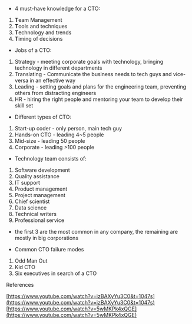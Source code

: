 * 4 must-have knowledge for a CTO:
1. **T**eam Management
2. **T**ools and techniques
3. **T**echnology and trends
4. **T**iming of decisions

* Jobs of a CTO:
1. Strategy - meeting corporate goals with technology, bringing technology in different departments
2. Translating - Communicate the business needs to tech guys and vice-versa in an effective way
3. Leading - setting goals and plans for the engineering team, preventing others from distracting engineers
4. HR - hiring the right people and mentoring your team to develop their skill set

* Different types of CTO:
1. Start-up coder - only person, main tech guy
2. Hands-on CTO - leading 4~5 people
3. Mid-size - leading 50 people
4. Corporate - leading >100 people

* Technology team consists of:
1. Software development
2. Quality assistance
3. IT support
4. Product management
5. Project management
6. Chief scientist
7. Data science
8. Technical writers
9. Professional service

- the first 3 are the most common in any company, the remaining are mostly in big corporations

* Common CTO failure modes
1. Odd Man Out
2. Kid CTO
3. Six executives in search of a CTO

References

[https://www.youtube.com/watch?v=izBAXyYu3C0&t=1047s](https://www.youtube.com/watch?v=izBAXyYu3C0&t=1047s)
[https://www.youtube.com/watch?v=5wMKPk4xQGE](https://www.youtube.com/watch?v=5wMKPk4xQGE)
